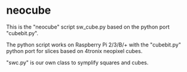 # neocube

This is the "neocube" script sw_cube.py based on the python port "cubebit.py".

The python script works on Raspberry Pi 2/3/B/+ with the "cubebit.py" python port for slices based on 4tronix neopixel cubes.

"swc.py" is our own class to symplify squares and cubes.

